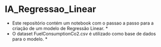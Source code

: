 # IA_Regressao_Linear
* Este repositório contém um notebook com o passao a passo para a criação de um modelo de Regressão Linear. *
* O dataset FuelConsumptionCo2.csv é utilizado como base de dados para o modelo. *
